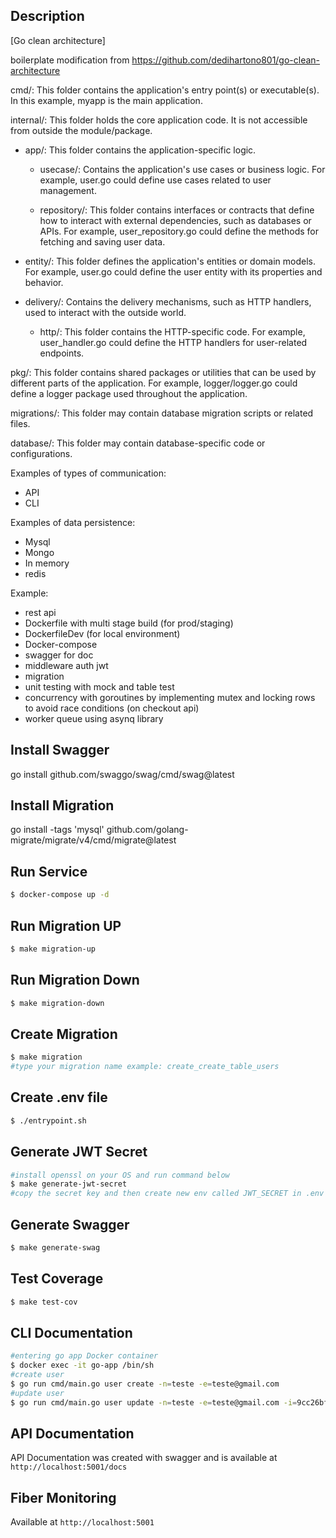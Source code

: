 ## Description

[Go clean architecture]

boilerplate modification from https://github.com/dedihartono801/go-clean-architecture

cmd/: This folder contains the application's entry point(s) or executable(s). In this example, myapp is the main application.

internal/: This folder holds the core application code. It is not accessible from outside the module/package.

- app/: This folder contains the application-specific logic.

  - usecase/: Contains the application's use cases or business logic. For example, user.go could define use cases related to user management.

  - repository/: This folder contains interfaces or contracts that define how to interact with external dependencies, such as databases or APIs. For example, user_repository.go could define the methods for fetching and saving user data.

- entity/: This folder defines the application's entities or domain models. For example, user.go could define the user entity with its properties and behavior.

- delivery/: Contains the delivery mechanisms, such as HTTP handlers, used to interact with the outside world.

  - http/: This folder contains the HTTP-specific code. For example, user_handler.go could define the HTTP handlers for user-related endpoints.

pkg/: This folder contains shared packages or utilities that can be used by different parts of the application. For example, logger/logger.go could define a logger package used throughout the application.

migrations/: This folder may contain database migration scripts or related files.

database/: This folder may contain database-specific code or configurations.

Examples of types of communication:

- API
- CLI

Examples of data persistence:

- Mysql
- Mongo
- In memory
- redis

Example:

- rest api
- Dockerfile with multi stage build (for prod/staging)
- DockerfileDev (for local environment)
- Docker-compose
- swagger for doc
- middleware auth jwt
- migration
- unit testing with mock and table test
- concurrency with goroutines by implementing mutex and locking rows to avoid race conditions (on checkout api)
- worker queue using asynq library

## Install Swagger

go install github.com/swaggo/swag/cmd/swag@latest

## Install Migration

go install -tags 'mysql' github.com/golang-migrate/migrate/v4/cmd/migrate@latest

## Run Service

```bash
$ docker-compose up -d
```

## Run Migration UP

```bash
$ make migration-up
```

## Run Migration Down

```bash
$ make migration-down
```

## Create Migration

```bash
$ make migration
#type your migration name example: create_create_table_users
```

## Create .env file

```bash
$ ./entrypoint.sh
```

## Generate JWT Secret

```bash
#install openssl on your OS and run command below
$ make generate-jwt-secret
#copy the secret key and then create new env called JWT_SECRET in .env file:
```

## Generate Swagger

```bash
$ make generate-swag
```

## Test Coverage

```bash
$ make test-cov
```

## CLI Documentation

```bash
#entering go app Docker container
$ docker exec -it go-app /bin/sh
#create user
$ go run cmd/main.go user create -n=teste -e=teste@gmail.com
#update user
$ go run cmd/main.go user update -n=teste -e=teste@gmail.com -i=9cc26bf0-1272-45c8-93c5-1d83cfe82033
```

## API Documentation

API Documentation was created with swagger and is available at `http://localhost:5001/docs`

## Fiber Monitoring

Available at `http://localhost:5001`
